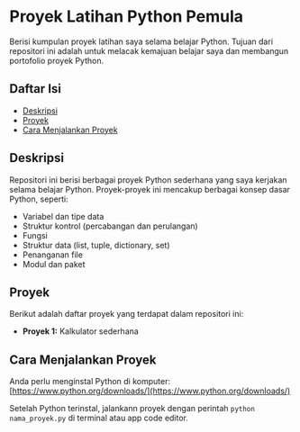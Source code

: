 # Proyek Latihan Python Pemula

Berisi kumpulan proyek latihan saya selama belajar Python. Tujuan dari repositori ini adalah untuk melacak kemajuan belajar saya dan membangun portofolio proyek Python.

## Daftar Isi

* [Deskripsi](#deskripsi)
* [Proyek](#proyek)
* [Cara Menjalankan Proyek](#cara-menjalankan-proyek)
  
## Deskripsi

Repositori ini berisi berbagai proyek Python sederhana yang saya kerjakan selama belajar Python. Proyek-proyek ini mencakup berbagai konsep dasar Python, seperti:

* Variabel dan tipe data
* Struktur kontrol (percabangan dan perulangan)
* Fungsi
* Struktur data (list, tuple, dictionary, set)
* Penanganan file
* Modul dan paket

## Proyek

Berikut adalah daftar proyek yang terdapat dalam repositori ini:

* **Proyek 1:** Kalkulator sederhana

## Cara Menjalankan Proyek

Anda perlu menginstal Python di komputer: [https://www.python.org/downloads/](https://www.python.org/downloads/)

Setelah Python terinstal, jalankann proyek dengan perintah `python nama_proyek.py` di terminal atau app code editor.
